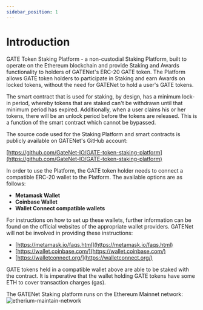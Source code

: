 ```yaml
---
sidebar_position: 1
---
```


# Introduction

GATE Token Staking Platform - a non-custodial Staking Platform, built to operate on the Ethereum blockchain and provide Staking and Awards functionality to holders of GATENet&#39;s ERC-20 GATE token. The Platform allows GATE token holders to participate in Staking and earn Awards on locked tokens, without the need for GATENet to hold a user&#39;s GATE tokens.

The smart contract that is used for staking, by design, has a minimum lock-in period, whereby tokens that are staked can&#39;t be withdrawn until that minimum period has expired. Additionally, when a user claims his or her tokens, there will be an unlock period before the tokens are released. This is a function of the smart contract which cannot be bypassed.

The source code used for the Staking Platform and smart contracts is publicly available on GATENet&#39;s GitHub account:

[https://github.com/GateNet-IO/GATE-token-staking-platform](https://github.com/GateNet-IO/GATE-token-staking-platform)

In order to use the Platform, the GATE token holder needs to connect a compatible ERC-20 wallet to the Platform. The available options are as follows:

- **Metamask Wallet**
- **Coinbase Wallet**
- **Wallet Connect compatible wallets**

For instructions on how to set up these wallets, further information can be found on the official websites of the appropriate wallet providers. GATENet will not be involved in providing these instructions:

- [https://metamask.io/faqs.html](https://metamask.io/faqs.html)
- [https://wallet.coinbase.com/](https://wallet.coinbase.com/)
- [https://walletconnect.org/](https://walletconnect.org/)

GATE tokens held in a compatible wallet above are able to be staked with the contract. It is imperative that the wallet holding GATE tokens have some ETH to cover transaction charges (gas).

The GATENet Staking platform runs on the Ethereum Mainnet network:
![etherium-maintain-network](/img/staking-user-guide/etherium-maintain-network.png)
